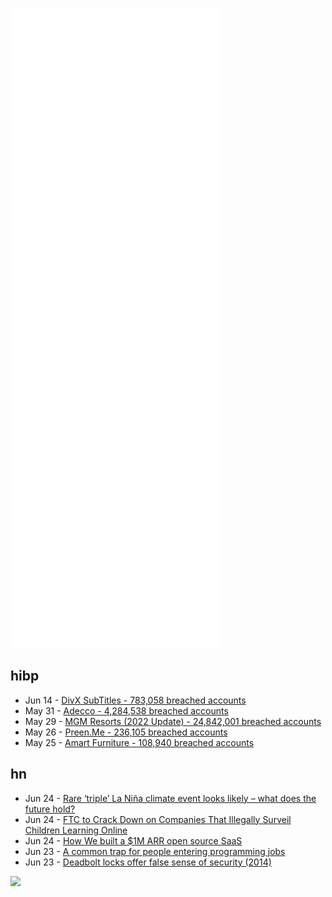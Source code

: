 ![Metrics](https://raw.githubusercontent.com/phixion/phixion/master/metrics.svg)

## hibp

<!--
for https://github.com/phixion/phixion/blob/main/.github/workflows/feeds.yml
-->
<!--START_SECTION:haveibeenpwnd-->
- Jun 14 - [DivX SubTitles - 783,058 breached accounts](https://haveibeenpwned.com/PwnedWebsites#DivXSubTitles)
- May 31 - [Adecco - 4,284,538 breached accounts](https://haveibeenpwned.com/PwnedWebsites#Adecco)
- May 29 - [MGM Resorts (2022 Update) - 24,842,001 breached accounts](https://haveibeenpwned.com/PwnedWebsites#MGM2022Update)
- May 26 - [Preen.Me - 236,105 breached accounts](https://haveibeenpwned.com/PwnedWebsites#PreenMe)
- May 25 - [Amart Furniture - 108,940 breached accounts](https://haveibeenpwned.com/PwnedWebsites#AmartFurniture)
<!--END_SECTION:haveibeenpwnd-->

## hn

<!--
for https://github.com/phixion/phixion/blob/main/.github/workflows/feeds.yml
-->
<!--START_SECTION:hn-->
- Jun 24 - [Rare ‘triple’ La Niña climate event looks likely – what does the future hold?](https://www.nature.com/articles/d41586-022-01668-1)
- Jun 24 - [FTC to Crack Down on Companies That Illegally Surveil Children Learning Online](https://www.ftc.gov/news-events/news/press-releases/2022/05/ftc-crack-down-companies-illegally-surveil-children-learning-online)
- Jun 24 - [How We built a $1M ARR open source SaaS](https://plausible.io/blog/open-source-saas)
- Jun 23 - [A common trap for people entering programming jobs](https://www.natemeyvis.com/a-common-trap-for-people-entering-programming-jobs.html)
- Jun 23 - [Deadbolt locks offer false sense of security (2014)](http://www.gaterslocksmith.com/blog/2014/02/01/deadbolt-locks-offer-false-sense-of-security/)
<!--END_SECTION:hn-->

<!--
for https://yhype.me
-->
![](https://hit.yhype.me/github/profile?user_id=13013670)
